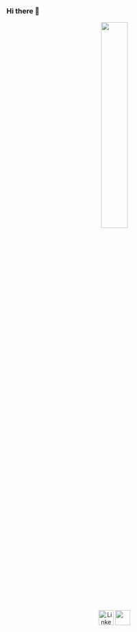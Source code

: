 ### Hi there 👋

<div id="header" align="center">
  <img src="https://media1.giphy.com/media/QuDgW7dXQfCZiWVXD4/giphy.gif" width="35%"/>
</div>

<div id="badges" align="center">
  <a href="https://www.linkedin.com/in/albagutierrezpedemonte">
  <img src="https://img.shields.io/badge/LinkedIn-blue?logo=linkedin&logoColor=white&style=for-the-badge" alt="LinkedIn Badge" height="35"/></a>
  <img src="https://komarev.com/ghpvc/?username=albaguti&style=flat-square&color=blue" alt="" height="35"/>
</div>
<!--
**albaguti/albaguti** is a ✨ _special_ ✨ repository because its `README.md` (this file) appears on your GitHub profile.

Here are some ideas to get you started:

- 🔭 I’m currently working on ...
- 🌱 I’m currently learning ...
- 👯 I’m looking to collaborate on ...
- 🤔 I’m looking for help with ...
- 💬 Ask me about ...
- 📫 How to reach me: ...
- 😄 Pronouns: ...
- ⚡ Fun fact: ...
-->
